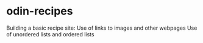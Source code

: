 # odin-recipes
Building a basic recipe site:
Use of links to images and other webpages
Use of unordered lists and ordered lists